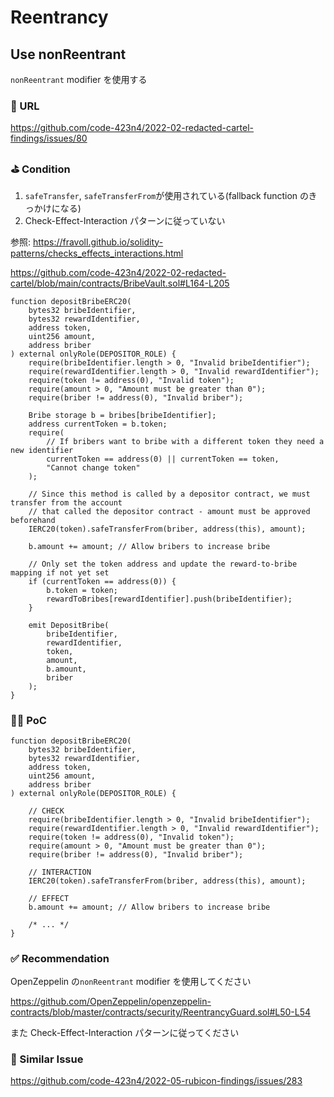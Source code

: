 # Reentrancy

## Use nonReentrant

`nonReentrant` modifier を使用する

### 🔗 URL

https://github.com/code-423n4/2022-02-redacted-cartel-findings/issues/80

### ⛳️ Condition

1. `safeTransfer`, `safeTransferFrom`が使用されている(fallback function のきっかけになる)
2. Check-Effect-Interaction パターンに従っていない

参照: https://fravoll.github.io/solidity-patterns/checks_effects_interactions.html

https://github.com/code-423n4/2022-02-redacted-cartel/blob/main/contracts/BribeVault.sol#L164-L205

```
function depositBribeERC20(
    bytes32 bribeIdentifier,
    bytes32 rewardIdentifier,
    address token,
    uint256 amount,
    address briber
) external onlyRole(DEPOSITOR_ROLE) {
    require(bribeIdentifier.length > 0, "Invalid bribeIdentifier");
    require(rewardIdentifier.length > 0, "Invalid rewardIdentifier");
    require(token != address(0), "Invalid token");
    require(amount > 0, "Amount must be greater than 0");
    require(briber != address(0), "Invalid briber");

    Bribe storage b = bribes[bribeIdentifier];
    address currentToken = b.token;
    require(
        // If bribers want to bribe with a different token they need a new identifier
        currentToken == address(0) || currentToken == token,
        "Cannot change token"
    );

    // Since this method is called by a depositor contract, we must transfer from the account
    // that called the depositor contract - amount must be approved beforehand
    IERC20(token).safeTransferFrom(briber, address(this), amount);

    b.amount += amount; // Allow bribers to increase bribe

    // Only set the token address and update the reward-to-bribe mapping if not yet set
    if (currentToken == address(0)) {
        b.token = token;
        rewardToBribes[rewardIdentifier].push(bribeIdentifier);
    }

    emit DepositBribe(
        bribeIdentifier,
        rewardIdentifier,
        token,
        amount,
        b.amount,
        briber
    );
}
```

### 👨‍💻 PoC

```
function depositBribeERC20(
    bytes32 bribeIdentifier,
    bytes32 rewardIdentifier,
    address token,
    uint256 amount,
    address briber
) external onlyRole(DEPOSITOR_ROLE) {

    // CHECK
    require(bribeIdentifier.length > 0, "Invalid bribeIdentifier");
    require(rewardIdentifier.length > 0, "Invalid rewardIdentifier");
    require(token != address(0), "Invalid token");
    require(amount > 0, "Amount must be greater than 0");
    require(briber != address(0), "Invalid briber");

    // INTERACTION
    IERC20(token).safeTransferFrom(briber, address(this), amount);

    // EFFECT
    b.amount += amount; // Allow bribers to increase bribe

    /* ... */
}
```

### ✅ Recommendation

OpenZeppelin の`nonReentrant` modifier を使用してください

https://github.com/OpenZeppelin/openzeppelin-contracts/blob/master/contracts/security/ReentrancyGuard.sol#L50-L54

また Check-Effect-Interaction パターンに従ってください

### 👬 Similar Issue

https://github.com/code-423n4/2022-05-rubicon-findings/issues/283

